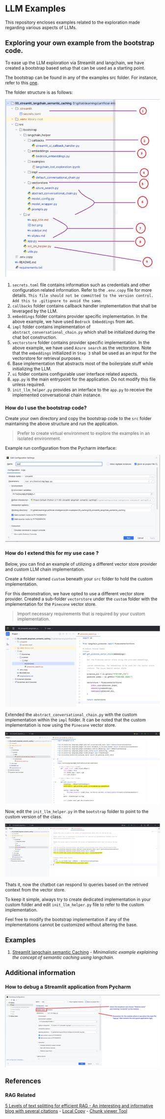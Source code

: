 # LLM Examples

This repository encloses examples related to the exploration made regarding various aspects of LLMs.

## Exploring your own example from the bootstrap code.

To ease up the LLM exploration via Streamlit and langchain, we have created a bootstrap based setup that can be used as a starting point.

The bootstrap can be found in any of the examples src folder. For instance, refer to this [one](./00_caching/00_streamlit_langchain_semantic_caching/src/bootstrap/).

The folder structure is as follows:

![](assets/20240318_111812_image.png)

1. `secrets.toml` file contains information such as credentials and other configuration related information. Refer to the `.env.copy` file for more details. `This file should not be committed to the version control. Add this to .gitignore to avoid the same`.
2. `callbacks` folder contains callback handler implementation that shall be leveraged by the LLM.
3. `embeddings` folder contains provider specific implementation. In the above example, we have used `Bedrock Embeddings` from `AWS`.
4. `impl` folder contains implementation of `abstract_conversational_chain.py` which shall be initialized during the chat bot construction.
5. `vectorstore` folder contains provider specific implementation. In the above example, we have used `Azure search` as the vectorstore. Note that the `embeddings` initialized in `Step 3` shall be used as an input for the vectorstore for retrieval purposes.
6. Base implementation that abstracts most of the boilerplate stuff while initializing the LLM.
7. `ui` folder contains configurable user interface related aspects.
8. `app.py` is the main entrypoint for the application. Do not modify this file unless required.
9. `init_llm_helper.py` provides an interface to the `app.py` to receive the implemented conversational chain instance.

### How do I use the bootstrap code?

Create your own directory and copy the bootstrap code to the `src` folder maintaining the above structure and run the application.

> Prefer to create virtual environment to explore the examples in an isolated environment.

Example run configuration from the Pycharm interface:

![](assets/20240318_112926_image.png)

### How do I extend this for my use case ?

Below, you can find an example of utilizing a different vector store provider and custom LLM chain implementation.

Create a folder named `custom` beneath your `src` folder to hold the custom implementation.

For this demonstration, we have opted to use a different vector store provider. Created a sub-folder `vectorstore` under the `custom` folder with the implementation for the `Pinecone` vector store.

> Import necessary requirements that is required by your custom implementation.

![](assets/20240318_120939_image.png)

Extended the `abstract_conversational_chain.py` with the custom implementation within the `impl` folder. It can be noted that the custom implementation is now using the `Pinecone` vector store.

![](assets/20240318_114628_image.png)

Now, edit the `init_llm_helper.py` in the `bootstrap` folder to point to the custom version of the class.

![](assets/20240318_114803_image.png)

Thats it, now the chatbot can respond to queries based on the retrived context from the vector store.

To keep it simple, always try to create dedicated implementation in your custom folder and edit `init_llm_helper.py` file to refer to the custom implementation.

Feel free to modify the bootstrap implementation if any of the implementations cannot be customized without altering the base.

## Examples

1. [Streamlit langchain semantic Caching](./00_caching/00_streamlit_langchain_semantic_caching/) - _Minimalistic example explaining the concept of semantic caching using langchain._

## Additional information

### How to debug a Streamlit application from Pycharm

![](assets/20240314_115635_image.png)

## References

### RAG Related

[5 Levels of text splitting for efficient RAG - An interesting and informative blog with several citations](https://github.com/FullStackRetrieval-com/RetrievalTutorials/blob/a4570f3c4883eb9b835b0ee18990e62298f518ef/tutorials/LevelsOfTextSplitting/5_Levels_Of_Text_Splitting.ipynb) - [Local Copy](./04_advanced_rag/01_5_Levels_Of_Text_Splitting.ipynb) - [Chunk viewer Tool](https://chunkviz.up.railway.app/)
